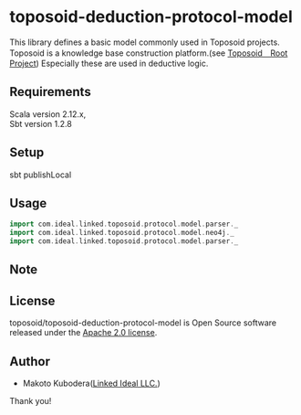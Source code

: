 # toposoid-deduction-protocol-model
This library defines a basic model commonly used in Toposoid projects.
Toposoid is a knowledge base construction platform.(see [Toposoid　Root Project](https://github.com/toposoid/toposoid.git))
Especially these are used in deductive logic.

## Requirements
Scala version 2.12.x,   
Sbt version 1.2.8

## Setup
sbt publishLocal

## Usage
```scala
import com.ideal.linked.toposoid.protocol.model.parser._
import com.ideal.linked.toposoid.protocol.model.neo4j._
import com.ideal.linked.toposoid.protocol.model.parser._
```
## Note

## License
toposoid/toposoid-deduction-protocol-model is Open Source software released under the [Apache 2.0 license](https://www.apache.org/licenses/LICENSE-2.0.html).

## Author
* Makoto Kubodera([Linked Ideal LLC.](https://linked-ideal.com/))

Thank you!


